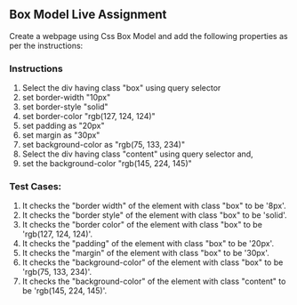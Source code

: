 ## Box Model Live Assignment

Create a webpage using Css Box Model and add the following properties as per the instructions:

### Instructions

1. Select the div having class "box" using query selector
2. set border-width "10px"
3. set border-style "solid"
4. set border-color "rgb(127, 124, 124)"
5. set padding as "20px"
6. set margin as "30px"
7. set background-color as "rgb(75, 133, 234)"
8. Select the div having class "content" using query selector and,
9. set the background-color "rgb(145, 224, 145)"

### Test Cases:

1. It checks the "border width" of the element with class "box" to be '8px'.
2. It checks the "border style" of the element with class "box" to be 'solid'.
3. It checks the "border color" of the element with class "box" to be 'rgb(127, 124, 124)'.
4. It checks the "padding" of the element with class "box" to be '20px'.
5. It checks the "margin" of the element with class "box" to be '30px'.
6. It checks the "background-color" of the element with class "box" to be 'rgb(75, 133, 234)'.
7. It checks the "background-color" of the element with class "content" to be 'rgb(145, 224, 145)'.